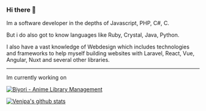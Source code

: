 ### Hi there 👋
Im a software developer in the depths of Javascript, PHP, C#, C.

But i do also got to know languages like Ruby, Crystal, Java, Python.

I also have a vast knowledge of Webdesign which includes technologies and frameworks to help myself building websites with Laravel, React, Vue, Angular, Nuxt and several other libraries.

---
Im currently working on

[![Biyori - Anime Library Management](https://github-readme-stats.venipa.vercel.app/api/pin/?username=Venipa&repo=Biyori&theme=midnight-purple)](https://github.com/Venipa/Biyori)

[![Venipa's github stats](https://github-readme-stats.venipa.vercel.app/api?username=Venipa&count_private=true&theme=midnight-purple)](https://github.com/Venipa)

<!--
**Venipa/Venipa** is a ✨ _special_ ✨ repository because its `README.md` (this file) appears on your GitHub profile.

Here are some ideas to get you started:

- 🔭 I’m currently working on ...
- 🌱 I’m currently learning ...
- 👯 I’m looking to collaborate on ...
- 🤔 I’m looking for help with ...
- 💬 Ask me about ...
- 📫 How to reach me: ...
- 😄 Pronouns: ...
- ⚡ Fun fact: ...
-->

